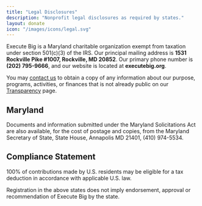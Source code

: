 ```yaml
---
title: "Legal Disclosures"
description: "Nonprofit legal disclosures as required by states." 
layout: donate
icon: "/images/icons/legal.svg"
---
```


Execute Big is a Maryland charitable organization exempt from taxation under section 501(c)(3) of the IRS. Our principal mailing address is **1531 Rockville Pike #1007, Rockville, MD 20852**. Our primary phone number is **(202) 795-9666**, and our website is located at **executebig.org**. 

You may [contact us](/contact) to obtain a copy of any information about our purpose, programs, activities, or finances that is not already public on our [Transparency](/transparency) page. 

## Maryland

Documents and information submitted under the Maryland Solicitations Act are also available, for the cost of postage and copies, from the Maryland Secretary of State, State House, Annapolis MD 21401, (410) 974-5534.

## Compliance Statement

100% of contributions made by U.S. residents may be eligible for a tax deduction in accordance with applicable U.S. law.

Registration in the above states does not imply endorsement, approval or recommendation of Execute Big by the state.
